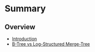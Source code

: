 # Summary

## Overview

* [Introduction](overview/introduction.md)
* [B-Tree vs Log-Structured Merge-Tree](key-value-engine/B-Tree-vs-Log-Structured-Merge-Tree.md)
